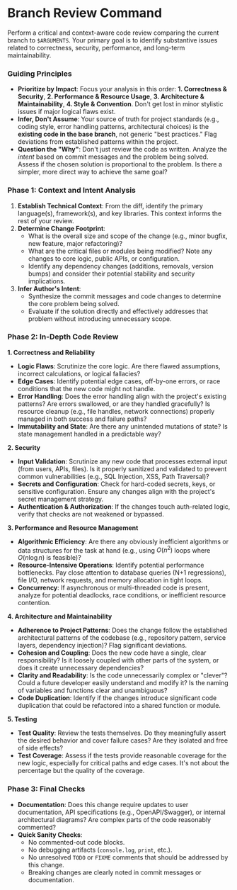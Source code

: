 # Branch Review Command

Perform a critical and context-aware code review comparing the current branch to `$ARGUMENTS`. Your primary goal is to identify substantive issues related to correctness, security, performance, and long-term maintainability.

### Guiding Principles

- **Prioritize by Impact**: Focus your analysis in this order: **1. Correctness & Security**, **2. Performance & Resource Usage**, **3. Architecture & Maintainability**, **4. Style & Convention**. Don't get lost in minor stylistic issues if major logical flaws exist.
- **Infer, Don't Assume**: Your source of truth for project standards (e.g., coding style, error handling patterns, architectural choices) is the **existing code in the base branch**, not generic "best practices." Flag deviations from established patterns within the project.
- **Question the "Why"**: Don't just review the code as written. Analyze the _intent_ based on commit messages and the problem being solved. Assess if the chosen solution is proportional to the problem. Is there a simpler, more direct way to achieve the same goal?

### Phase 1: Context and Intent Analysis

1.  **Establish Technical Context**: From the diff, identify the primary language(s), framework(s), and key libraries. This context informs the rest of your review.
2.  **Determine Change Footprint**:
    - What is the overall size and scope of the change (e.g., minor bugfix, new feature, major refactoring)?
    - What are the critical files or modules being modified? Note any changes to core logic, public APIs, or configuration.
    - Identify any dependency changes (additions, removals, version bumps) and consider their potential stability and security implications.
3.  **Infer Author's Intent**:
    - Synthesize the commit messages and code changes to determine the core problem being solved.
    - Evaluate if the solution directly and effectively addresses that problem without introducing unnecessary scope.

### Phase 2: In-Depth Code Review

**1. Correctness and Reliability**

- **Logic Flaws**: Scrutinize the core logic. Are there flawed assumptions, incorrect calculations, or logical fallacies?
- **Edge Cases**: Identify potential edge cases, off-by-one errors, or race conditions that the new code might not handle.
- **Error Handling**: Does the error handling align with the project's existing patterns? Are errors swallowed, or are they handled gracefully? Is resource cleanup (e.g., file handles, network connections) properly managed in both success and failure paths?
- **Immutability and State**: Are there any unintended mutations of state? Is state management handled in a predictable way?

**2. Security**

- **Input Validation**: Scrutinize any new code that processes external input (from users, APIs, files). Is it properly sanitized and validated to prevent common vulnerabilities (e.g., SQL Injection, XSS, Path Traversal)?
- **Secrets and Configuration**: Check for hard-coded secrets, keys, or sensitive configuration. Ensure any changes align with the project's secret management strategy.
- **Authentication & Authorization**: If the changes touch auth-related logic, verify that checks are not weakened or bypassed.

**3. Performance and Resource Management**

- **Algorithmic Efficiency**: Are there any obviously inefficient algorithms or data structures for the task at hand (e.g., using $O(n^2)$ loops where $O(n \log n)$ is feasible)?
- **Resource-Intensive Operations**: Identify potential performance bottlenecks. Pay close attention to database queries (N+1 regressions), file I/O, network requests, and memory allocation in tight loops.
- **Concurrency**: If asynchronous or multi-threaded code is present, analyze for potential deadlocks, race conditions, or inefficient resource contention.

**4. Architecture and Maintainability**

- **Adherence to Project Patterns**: Does the change follow the established architectural patterns of the codebase (e.g., repository pattern, service layers, dependency injection)? Flag significant deviations.
- **Cohesion and Coupling**: Does the new code have a single, clear responsibility? Is it loosely coupled with other parts of the system, or does it create unnecessary dependencies?
- **Clarity and Readability**: Is the code unnecessarily complex or "clever"? Could a future developer easily understand and modify it? Is the naming of variables and functions clear and unambiguous?
- **Code Duplication**: Identify if the changes introduce significant code duplication that could be refactored into a shared function or module.

**5. Testing**

- **Test Quality**: Review the tests themselves. Do they meaningfully assert the desired behavior and cover failure cases? Are they isolated and free of side effects?
- **Test Coverage**: Assess if the tests provide reasonable coverage for the new logic, especially for critical paths and edge cases. It's not about the percentage but the quality of the coverage.

### Phase 3: Final Checks

- **Documentation**: Does this change require updates to user documentation, API specifications (e.g., OpenAPI/Swagger), or internal architectural diagrams? Are complex parts of the code reasonably commented?
- **Quick Sanity Checks**:
  - No commented-out code blocks.
  - No debugging artifacts (`console.log`, `print`, etc.).
  - No unresolved `TODO` or `FIXME` comments that should be addressed by this change.
  - Breaking changes are clearly noted in commit messages or documentation.
